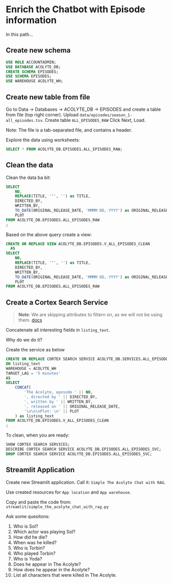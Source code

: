 # Enrich the Chatbot with Episode information

In this path...

## Create new schema

```sql
USE ROLE ACCOUNTADMIN;
USE DATABASE ACOLYTE_DB;
CREATE SCHEMA EPISODES;
USE SCHEMA EPISODES;
USE WAREHOUSE ACOLYTE_WH;
```

## Create new table from file

Go to Data -> Databases -> ACOLYTE_DB -> EPISODES and create a table from file (top right corner).
Upload `data/episodes/season_1-all_episodes.tsv`.
Create table `ALL_EPISODES_RAW`
Click Next, Load.

Note: The file is a tab-separated file, and contains a header.

Explore the data using worksheets:

```sql
SELECT * FROM ACOLYTE_DB.EPISODES.ALL_EPISODES_RAW;
```

## Clean the data

Clean the data ba bit:

```sql
SELECT
    NO,
    REPLACE(TITLE, '"', '') as TITLE,
    DIRECTED_BY,
    WRITTEN_BY,
    TO_DATE(ORIGINAL_RELEASE_DATE, 'MMMM DD, YYYY') as ORIGINAL_RELEASE_DATE,
    PLOT
FROM ACOLYTE_DB.EPISODES.ALL_EPISODES_RAW
;
```

Based on the above query create a view:

```sql
CREATE OR REPLACE VIEW ACOLYTE_DB.EPISODES.V_ALL_EPISODES_CLEAN
  AS
SELECT
    NO,
    REPLACE(TITLE, '"', '') as TITLE,
    DIRECTED_BY,
    WRITTEN_BY,
    TO_DATE(ORIGINAL_RELEASE_DATE, 'MMMM DD, YYYY') as ORIGINAL_RELEASE_DATE,
    PLOT
FROM ACOLYTE_DB.EPISODES.ALL_EPISODES_RAW
```

## Create a Cortex Search Service

> **Note**: We are skipping attributes to filtern on,
> as we will not be using them. [docs](https://docs.snowflake.com/en/sql-reference/sql/create-cortex-search)

Concatenate all interesting fields in `listing_text`.

Why do we do it?

Create the service as below

```sql
CREATE OR REPLACE CORTEX SEARCH SERVICE ACOLYTE_DB.SERVICES.ALL_EPISODES_SVC
ON listing_text
WAREHOUSE = ACOLYTE_WH
TARGET_LAG = '5 minutes'
AS
SELECT
    CONCAT(
        'The Acolyte, eposode ' || NO,
        ', directed by ' || DIRECTED_BY,
        ', written by ' || WRITTEN_BY,
        ', released on ' || ORIGINAL_RELEASE_DATE,
        '\n\n\nPlot: \n' || PLOT
    ) as listing_text
FROM ACOLYTE_DB.EPISODES.V_ALL_EPISODES_CLEAN
;
```

To clean, when you are ready:

```sql
SHOW CORTEX SEARCH SERVICES;
DESCRIBE CORTEX SEARCH SERVICE ACOLYTE_DB.EPISODES.ALL_EPISODES_SVC;
DROP CORTEX SEARCH SERVICE ACOLYTE_DB.EPISODES.ALL_EPISODES_SVC;
```

## Streamlit Application

Create new Streamlit application. Call it: `Simple The Acolyte Chat with RAG`.

Use created resources for `App location` and `App warehouse`.

Copy and paste the code from: `streamlit/simple_the_acolyte_chat_with_rag.py`

Ask some quesitons:

1. Who is Sol?
1. Which actor was playing Sol?
1. How did he die?
1. When was he killed?
1. Who is Torbin?
1. Who played Torbin?
1. Who is Yoda?
1. Does he appear in The Acolyte?
1. How does he appear in the Acolyte?
1. List all characters that were killed in The Acolyte.
